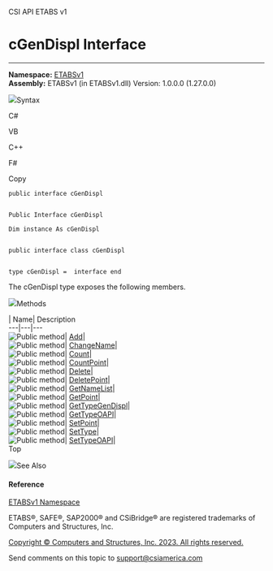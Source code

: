 ﻿

CSI API ETABS v1

# cGenDispl Interface  
  
---  
  
**Namespace:** [ETABSv1](2780f1b8-2033-5289-2298-1cdb2a7508d9.htm)  
**Assembly:** ETABSv1 (in ETABSv1.dll) Version: 1.0.0.0 (1.27.0.0)

![](../icons/SectionExpanded.png)Syntax

C#

VB

C++

F#

Copy

    
    
    public interface cGenDispl
    
    
    Public Interface cGenDispl
    
    Dim instance As cGenDispl
    
    
    public interface class cGenDispl
    
    
    type cGenDispl =  interface end

The cGenDispl type exposes the following members.

![](../icons/SectionExpanded.png)Methods

| Name| Description  
---|---|---  
![Public method](../icons/pubmethod.gif)|
[Add](92dd3554-eff1-a2aa-4ae8-a63737569eec.htm)|  
![Public method](../icons/pubmethod.gif)|
[ChangeName](79468646-9639-6713-dc4e-ec84b458dfc3.htm)|  
![Public method](../icons/pubmethod.gif)|
[Count](b9f6dfc7-c341-3d1b-05f0-c02579f58bec.htm)|  
![Public method](../icons/pubmethod.gif)|
[CountPoint](56ea3c9c-13f0-65ad-6351-6e713dd8a28e.htm)|  
![Public method](../icons/pubmethod.gif)|
[Delete](6605b175-c3e2-0283-3774-2cd73aa78716.htm)|  
![Public method](../icons/pubmethod.gif)|
[DeletePoint](15251809-e5ff-7571-93b5-55eb5956cfd2.htm)|  
![Public method](../icons/pubmethod.gif)|
[GetNameList](0d1d6c81-ae4d-18b6-4821-a1af8f7fd5f0.htm)|  
![Public method](../icons/pubmethod.gif)|
[GetPoint](2a762558-f4c8-2e47-0ce5-e304dff7c5a7.htm)|  
![Public method](../icons/pubmethod.gif)|
[GetTypeGenDispl](06e55051-6ecd-27b7-8dc5-629fcd79ec1e.htm)|  
![Public method](../icons/pubmethod.gif)|
[GetTypeOAPI](8021e7bf-a767-5984-29b8-af5b4616728d.htm)|  
![Public method](../icons/pubmethod.gif)|
[SetPoint](cc16dcdc-d533-ea12-3233-7ece1c46cd72.htm)|  
![Public method](../icons/pubmethod.gif)|
[SetType](9fcc1851-d289-c8c2-413a-06af1d111a3b.htm)|  
![Public method](../icons/pubmethod.gif)|
[SetTypeOAPI](b8bad32c-25a5-b09a-0b30-139e61d9340c.htm)|  
Top

![](../icons/SectionExpanded.png)See Also

#### Reference

[ETABSv1 Namespace](2780f1b8-2033-5289-2298-1cdb2a7508d9.htm)

ETABS®, SAFE®, SAP2000® and CSiBridge® are registered trademarks of Computers
and Structures, Inc.  

[Copyright © Computers and Structures, Inc. 2023. All rights
reserved.](http://www.csiamerica.com)

Send comments on this topic to
[support@csiamerica.com](mailto:support%40csiamerica.com?Subject=CSI%20API%20ETABS%20v1)

